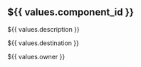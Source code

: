 ## ${{ values.component_id }}

${{ values.description }}

${{ values.destination }}

${{ values.owner }}

